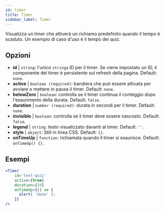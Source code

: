 ```yaml
---
id: timer 
title: Timer
sidebar_label: Timer
---
```


Visualizza un timer che attiverà un richiamo predefinito quando il tempo è scaduto. Un esempio di caso d'uso è il tempo dei quiz.

## Opzioni

* __id__ | `string`: l'unico `stringa` ID per il timer. Se viene impostato un ID, il componente del timer è persistente sul refresh della pagina. Default: `none`.
* __active__ | `boolean (required)`: bandiera che può essere attivata per avviare o mettere in pausa il timer. Default: `none`.
* __belowZero__ | `boolean`: controlla se il timer continua il conteggio dopo l'esaurimento della durata. Default: `false`.
* __duration__ | `number (required)`: durata in secondi per il timer. Default: `none`.
* __invisible__ | `boolean`: controlla se il timer deve essere nascosto. Default: `false`.
* __legend__ | `string`: testo visualizzato davanti al timer. Default: `''`.
* __style__ | `object`: Stili in linea CSS. Default: `{}`.
* __onTimeUp__ | `function`: richiamata quando il timer si esaurisce. Default: `onTimeUp() {}`.


## Esempi

```jsx live
<Timer 
    id='test-quiz'
    active={true} 
    duration={50} 
    onTimeUp={() => {
      alert( 'done' );
    }}
/>
```

